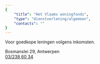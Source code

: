 ```yaml
---
{
	"title": "Het Vlaams woningfonds",
	"type": "dienstverlening/algemeen",
	"contacts": ""
}
---
```


Voor goedkope leningen volgens inkomsten.

Bosmanslei 29, Antwerpen  
[03/238 60 34](tel:+3232386034)

